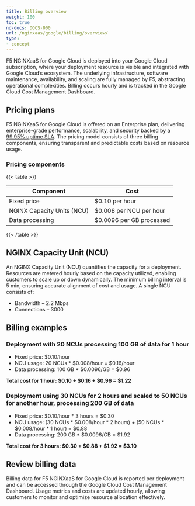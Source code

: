 ```yaml
---
title: Billing overview
weight: 100
toc: true
nd-docs: DOCS-000
url: /nginxaas/google/billing/overview/
type:
- concept
---
```


F5 NGINXaaS for Google Cloud is deployed into your Google Cloud subscription, where your deployment resource is visible and integrated with Google Cloud’s ecosystem. The underlying infrastructure, software maintenance, availability, and scaling are fully managed by F5, abstracting operational complexities. Billing occurs hourly and is tracked in the Google Cloud Cost Management Dashboard.

## Pricing plans

F5 NGINXaaS for Google Cloud is offered on an Enterprise plan, delivering enterprise-grade performance, scalability, and security backed by a [99.95% uptime SLA](https://www.f5.com/pdf/customer-support/eusa-sla.pdf). The pricing model consists of three billing components, ensuring transparent and predictable costs based on resource usage.

### Pricing components
{{< table >}}

| Component                   | Cost                          |
|---------------------------- | ----------------------------- |
| Fixed price                 | $0.10 per hour                |
| NGINX Capacity Units (NCU)  | $0.008 per NCU per hour       |
| Data processing             | $0.0096 per GB processed      |

{{< /table >}}

## NGINX Capacity Unit (NCU)

An NGINX Capacity Unit (NCU) quantifies the capacity for a deployment. Resources are metered hourly based on the capacity utilized, enabling customers to scale up or down dynamically. The minimum billing interval is 5 min, ensuring accurate alignment of cost and usage. A single NCU consists of:

   - Bandwidth – 2.2 Mbps
   - Connections – 3000

## Billing examples

### Deployment with 20 NCUs processing 100 GB of data for 1 hour

- Fixed price: $0.10/hour
- NCU usage: 20 NCUs * $0.008/hour = $0.16/hour
- Data processing: 100 GB * $0.0096/GB = $0.96

**Total cost for 1 hour: $0.10 + $0.16 + $0.96 = $1.22**

### Deployment using 30 NCUs for 2 hours and scaled to 50 NCUs for another hour, processing 200 GB of data

- Fixed price: $0.10/hour * 3 hours = $0.30
- NCU usage: (30 NCUs * $0.008/hour * 2 hours) + (50 NCUs * $0.008/hour * 1 hour) = $0.88
- Data processing: 200 GB * $0.0096/GB = $1.92

**Total cost for 3 hours: $0.30 + $0.88 + $1.92 = $3.10**

## Review billing data

Billing data for F5 NGINXaaS for Google Cloud is reported per deployment and can be accessed through the Google Cloud Cost Management Dashboard. Usage metrics and costs are updated hourly, allowing customers to monitor and optimize resource allocation effectively.
